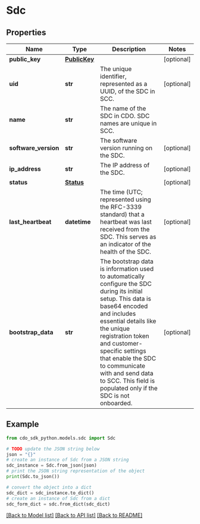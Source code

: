 # Sdc


## Properties

Name | Type | Description | Notes
------------ | ------------- | ------------- | -------------
**public_key** | [**PublicKey**](PublicKey.md) |  | [optional] 
**uid** | **str** | The unique identifier, represented as a UUID, of the SDC in SCC. | [optional] 
**name** | **str** | The name of the SDC in CDO. SDC names are unique in SCC. | 
**software_version** | **str** | The software version running on the SDC. | [optional] 
**ip_address** | **str** | The IP address of the SDC. | [optional] 
**status** | [**Status**](Status.md) |  | [optional] 
**last_heartbeat** | **datetime** | The time (UTC; represented using the RFC-3339 standard) that a heartbeat was last received from the SDC. This serves as an indicator of the health of the SDC. | [optional] 
**bootstrap_data** | **str** | The bootstrap data is information used to automatically configure the SDC during its initial setup. This data is base64 encoded and includes essential details like the unique registration token and customer-specific settings that enable the SDC to communicate with and send data to SCC. This field is populated only if the SDC is not onboarded. | [optional] 

## Example

```python
from cdo_sdk_python.models.sdc import Sdc

# TODO update the JSON string below
json = "{}"
# create an instance of Sdc from a JSON string
sdc_instance = Sdc.from_json(json)
# print the JSON string representation of the object
print(Sdc.to_json())

# convert the object into a dict
sdc_dict = sdc_instance.to_dict()
# create an instance of Sdc from a dict
sdc_form_dict = sdc.from_dict(sdc_dict)
```
[[Back to Model list]](../README.md#documentation-for-models) [[Back to API list]](../README.md#documentation-for-api-endpoints) [[Back to README]](../README.md)


